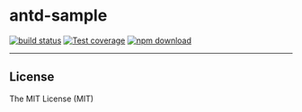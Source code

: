 # antd-sample

[![build status][travis-image]][travis-url]
[![Test coverage][coveralls-image]][coveralls-url]
[![npm download][download-image]][download-url]

[travis-image]: https://img.shields.io/travis/macaca-sample/antd-sample.svg?style=flat-square
[travis-url]: https://travis-ci.org/macaca-sample/antd-sample
[coveralls-image]: https://img.shields.io/coveralls/macaca-sample/antd-sample.svg?style=flat-square
[coveralls-url]: https://coveralls.io/r/macaca-sample/antd-sample?branch=master
[download-image]: https://img.shields.io/npm/dm/antd-sample.svg?style=flat-square
[download-url]: https://npmjs.org/package/antd-sample

---

## License

The MIT License (MIT)
